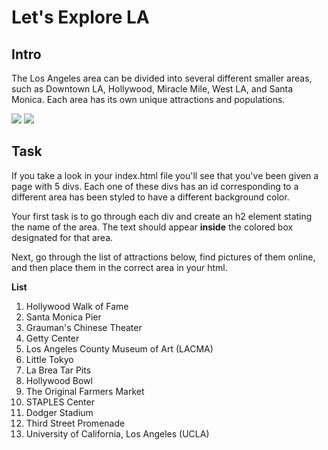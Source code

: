 # Let's Explore LA

## Intro
The Los Angeles area can be divided into several different smaller areas, such as Downtown LA, Hollywood, Miracle Mile, West LA, and Santa Monica. Each area has its own unique attractions and populations.

![](https://media.giphy.com/media/Z69UDgjfRMjsY/giphy.gif) ![](https://media.giphy.com/media/xT5LMWGwEPNVep0iBO/giphy.gif)

## Task
If you take a look in your index.html file you'll see that you've been given a page with 5 divs. Each one of these divs has an id corresponding to a different area has been styled to have a different background color.

Your first task is to go through each div and create an h2 element stating the name of the area. The text should appear **inside** the colored box designated for that area.

Next, go through the list of attractions below, find pictures of them online, and then place them in the correct area in your html. 

**List**
  1. Hollywood Walk of Fame
  2. Santa Monica Pier 
  3. Grauman's Chinese Theater
  4. Getty Center
  5. Los Angeles County Museum of Art (LACMA)
  6. Little Tokyo
  7. La Brea Tar Pits
  8. Hollywood Bowl
  9. The Original Farmers Market
  10. STAPLES Center
  11. Dodger Stadium
  12. Third Street Promenade
  13. University of California, Los Angeles (UCLA)
